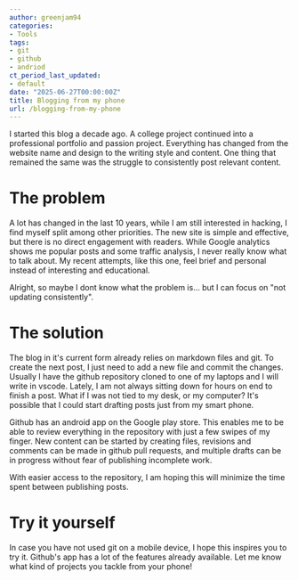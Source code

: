```yaml
---
author: greenjam94
categories:
- Tools
tags:
- git
- github
- andriod 
ct_period_last_updated:
- default
date: "2025-06-27T00:00:00Z"
title: Blogging from my phone
url: /blogging-from-my-phone
---
```


I started this blog a decade ago. A college project continued into a professional portfolio and passion project. Everything has changed from the website name and design to the writing style and content. One thing that remained the same was the struggle to consistently post relevant content.

# The problem

A lot has changed in the last 10 years, while I am still interested in hacking, I find myself split among other priorities. The new site is simple and effective, but there is no direct engagement with readers. While Google analytics shows me popular posts and some traffic analysis, I never really know what to talk about. My recent attempts, like this one, feel brief and personal instead of interesting and educational.

Alright, so maybe I dont know what the problem is... but I can focus on "not updating consistently".

# The solution

The blog in it's current form already relies on markdown files and git. To create the next post, I just need to add a new file and commit the changes. Usually I have the github repository cloned to one of my laptops and I will write in vscode. Lately, I am not always sitting down for hours on end to finish a post. What if I was not tied to my desk, or my computer? It's possible that I could start drafting posts just from my smart phone.

Github has an android app on the Google play store. This enables me to be able to review everything in the repository with just a few swipes of my finger. New content can be started by creating files, revisions and comments can be made in github pull requests, and multiple drafts can be in progress without fear of publishing incomplete work.

With easier access to the repository, I am hoping this will minimize the time spent between publishing posts.

# Try it yourself

In case you have not used git on a mobile device, I hope this inspires you to try it. Github's app has a lot of the features already available. Let me know what kind of projects you tackle from your phone!
